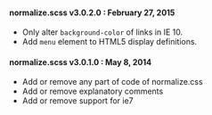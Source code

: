 #### normalize.scss v3.0.2.0 : February 27, 2015

* Only alter `background-color` of links in IE 10.
* Add `menu` element to HTML5 display definitions.


#### normalize.scss v3.0.1.0 : May 8, 2014

* Add or remove any part of code of normalize.css
* Add or remove explanatory comments
* Add or remove support for ie7
